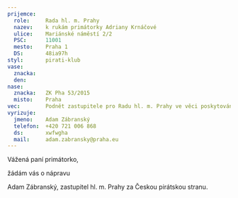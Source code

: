 ```yaml
---
prijemce: 
  role:     Rada hl. m. Prahy
  nazev:    k rukám primátorky Adriany Krnáčové
  ulice:    Mariánské náměstí 2/2
  PSC:      11001
  mesto:    Praha 1
  DS:       48ia97h
styl:       pirati-klub
vase:
  znacka:   
  den:
nase:
  znacka:   ZK Pha 53/2015
  misto:    Praha
vec:        Podnět zastupitele pro Radu hl. m. Prahy ve věci poskytování informací Kongresovým centrem
vyrizuje:   
  jmeno:    Adam Zábranský
  telefon:  +420 721 006 868
  ds:       xwfwgha
  mail:     adam.zabransky@praha.eu
---
```


Vážená paní primátorko,

žádám vás o nápravu 


Adam Zábranský,
zastupitel hl. m. Prahy za Českou pirátskou stranu.